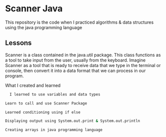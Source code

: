 
# Scanner Java 
This repository is the code when I practiced algorithms & data structures using the java programming language




## Lessons
Scanner is a class contained in the java.util package. This class functions as a tool to take input from the user, usually from the keyboard. Imagine Scanner as a tool that is ready to receive data that we type in the terminal or console, then convert it into a data format that we can process in our program.






What I created and learned

```bash
  I learned to use variables and data types
```
```bash
Learn to call and use Scanner Package
```

```bash
Learned conditioning using if else
```

```bash
Displaying output using System.out.print & System.out.println
```

```bash
Creating arrays in java programming language
```
